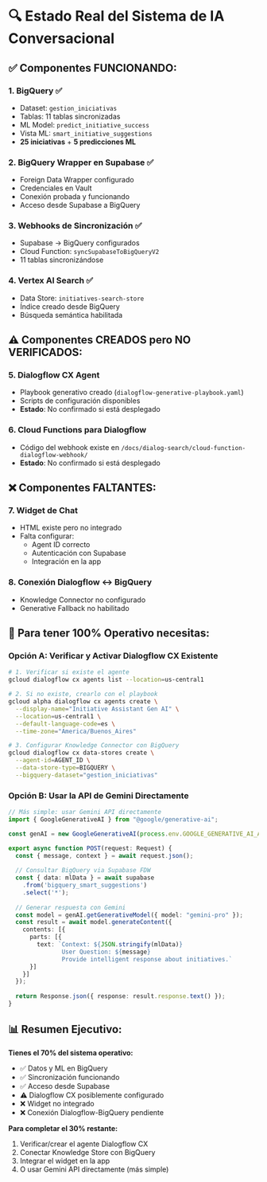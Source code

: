 # 🔍 Estado Real del Sistema de IA Conversacional

## ✅ Componentes FUNCIONANDO:

### 1. **BigQuery** ✅
- Dataset: `gestion_iniciativas`
- Tablas: 11 tablas sincronizadas
- ML Model: `predict_initiative_success`
- Vista ML: `smart_initiative_suggestions`
- **25 iniciativas** + **5 predicciones ML**

### 2. **BigQuery Wrapper en Supabase** ✅
- Foreign Data Wrapper configurado
- Credenciales en Vault
- Conexión probada y funcionando
- Acceso desde Supabase a BigQuery

### 3. **Webhooks de Sincronización** ✅
- Supabase → BigQuery configurados
- Cloud Function: `syncSupabaseToBigQueryV2`
- 11 tablas sincronizándose

### 4. **Vertex AI Search** ✅
- Data Store: `initiatives-search-store`
- Índice creado desde BigQuery
- Búsqueda semántica habilitada

## ⚠️ Componentes CREADOS pero NO VERIFICADOS:

### 5. **Dialogflow CX Agent**
- Playbook generativo creado (`dialogflow-generative-playbook.yaml`)
- Scripts de configuración disponibles
- **Estado**: No confirmado si está desplegado

### 6. **Cloud Functions para Dialogflow**
- Código del webhook existe en `/docs/dialog-search/cloud-function-dialogflow-webhook/`
- **Estado**: No confirmado si está desplegado

## ❌ Componentes FALTANTES:

### 7. **Widget de Chat**
- HTML existe pero no integrado
- Falta configurar:
  - Agent ID correcto
  - Autenticación con Supabase
  - Integración en la app

### 8. **Conexión Dialogflow ↔ BigQuery**
- Knowledge Connector no configurado
- Generative Fallback no habilitado

## 🎯 Para tener 100% Operativo necesitas:

### Opción A: Verificar y Activar Dialogflow CX Existente
```bash
# 1. Verificar si existe el agente
gcloud dialogflow cx agents list --location=us-central1

# 2. Si no existe, crearlo con el playbook
gcloud alpha dialogflow cx agents create \
  --display-name="Initiative Assistant Gen AI" \
  --location=us-central1 \
  --default-language-code=es \
  --time-zone="America/Buenos_Aires"

# 3. Configurar Knowledge Connector con BigQuery
gcloud dialogflow cx data-stores create \
  --agent-id=AGENT_ID \
  --data-store-type=BIGQUERY \
  --bigquery-dataset="gestion_iniciativas"
```

### Opción B: Usar la API de Gemini Directamente
```typescript
// Más simple: usar Gemini API directamente
import { GoogleGenerativeAI } from "@google/generative-ai";

const genAI = new GoogleGenerativeAI(process.env.GOOGLE_GENERATIVE_AI_API_KEY);

export async function POST(request: Request) {
  const { message, context } = await request.json();
  
  // Consultar BigQuery via Supabase FDW
  const { data: mlData } = await supabase
    .from('bigquery_smart_suggestions')
    .select('*');
  
  // Generar respuesta con Gemini
  const model = genAI.getGenerativeModel({ model: "gemini-pro" });
  const result = await model.generateContent({
    contents: [{
      parts: [{
        text: `Context: ${JSON.stringify(mlData)}
               User Question: ${message}
               Provide intelligent response about initiatives.`
      }]
    }]
  });
  
  return Response.json({ response: result.response.text() });
}
```

## 📊 Resumen Ejecutivo:

**Tienes el 70% del sistema operativo:**
- ✅ Datos y ML en BigQuery
- ✅ Sincronización funcionando
- ✅ Acceso desde Supabase
- ⚠️ Dialogflow CX posiblemente configurado
- ❌ Widget no integrado
- ❌ Conexión Dialogflow-BigQuery pendiente

**Para completar el 30% restante:**
1. Verificar/crear el agente Dialogflow CX
2. Conectar Knowledge Store con BigQuery
3. Integrar el widget en la app
4. O usar Gemini API directamente (más simple)